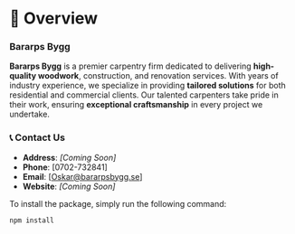 # 🌟 Overview

### Bararps Bygg

**Bararps Bygg** is a premier carpentry firm dedicated to delivering **high-quality woodwork**, construction, and renovation services. With years of industry experience, we specialize in providing **tailored solutions** for both residential and commercial clients. Our talented carpenters take pride in their work, ensuring **exceptional craftsmanship** in every project we undertake.

### 📞 Contact Us

- **Address**: *[Coming Soon]*  
- **Phone**: [0702-732841]  
- **Email**: [Oskar@bararpsbygg.se]  
- **Website**: *[Coming Soon]*  

To install the package, simply run the following command:
```bash
npm install


